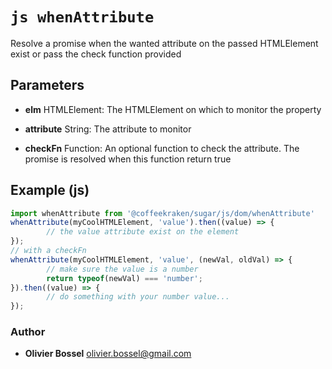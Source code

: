 


<!-- @namespace    sugar.js.dom -->

# ```js whenAttribute ```


Resolve a promise when the wanted attribute on the passed HTMLElement exist or pass the check function provided

## Parameters

- **elm**  HTMLElement: The HTMLElement on which to monitor the property

- **attribute**  String: The attribute to monitor

- **checkFn**  Function: An optional function to check the attribute. The promise is resolved when this function return true



## Example (js)

```js
import whenAttribute from '@coffeekraken/sugar/js/dom/whenAttribute'
whenAttribute(myCoolHTMLElement, 'value').then((value) => {
		// the value attribute exist on the element
});
// with a checkFn
whenAttribute(myCoolHTMLElement, 'value', (newVal, oldVal) => {
		// make sure the value is a number
		return typeof(newVal) === 'number';
}).then((value) => {
		// do something with your number value...
});
```


### Author
- **Olivier Bossel** <a href="mailto:olivier.bossel@gmail.com">olivier.bossel@gmail.com</a> 



